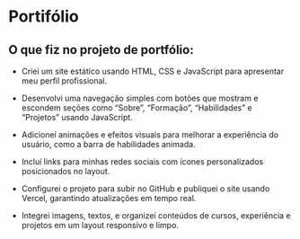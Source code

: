 # Portifólio

## O que fiz no projeto de portfólio:

   - Criei um site estático usando HTML, CSS e JavaScript para apresentar meu perfil profissional.

   - Desenvolvi uma navegação simples com botões que mostram e escondem seções como “Sobre”, “Formação”, “Habilidades” e “Projetos” usando JavaScript.

   - Adicionei animações e efeitos visuais para melhorar a experiência do usuário, como a barra de habilidades animada.

   - Incluí links para minhas redes sociais com ícones personalizados posicionados no layout.

   - Configurei o projeto para subir no GitHub e publiquei o site usando Vercel, garantindo atualizações em tempo real.

   - Integrei imagens, textos, e organizei conteúdos de cursos, experiência e projetos em um layout responsivo e limpo.
